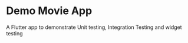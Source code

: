 # Demo Movie App

A Flutter app to demonstrate Unit testing, Integration Testing and widget testing
